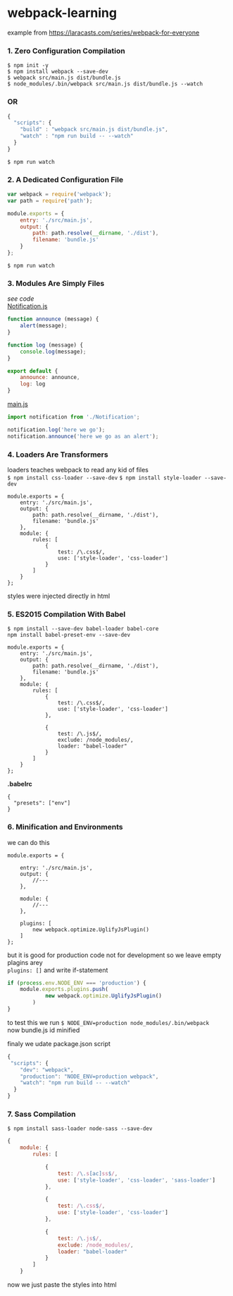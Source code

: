 # webpack-learning
example from https://laracasts.com/series/webpack-for-everyone  
### 1. Zero Configuration Compilation
`$ npm init -y`  
`$ npm install webpack --save-dev`  
`$ webpack src/main.js dist/bundle.js`  
`$ node_modules/.bin/webpack src/main.js dist/bundle.js --watch`  
### OR
```javascript
{
  "scripts": {
    "build" : "webpack src/main.js dist/bundle.js",
    "watch" : "npm run build -- --watch" 
  }
}
```
`$ npm run watch`
### 2. A Dedicated Configuration File
```javascript
var webpack = require('webpack');
var path = require('path');

module.exports = {
    entry: './src/main.js',
    output: {
        path: path.resolve(__dirname, './dist'),
        filename: 'bundle.js'
    }
};
```
`$ npm run watch`
### 3. Modules Are Simply Files
*see code*  
[Notification.js](https://github.com/val-fom/webpack-learning/blob/b1246b08dc664e6fe315118f9172a8ded5d20ba8/src/Notification.js)  
```javascript
function announce (message) {
	alert(message);
}

function log (message) {
	console.log(message);
}

export default {
	announce: announce,
	log: log
}
```
[main.js](https://github.com/val-fom/webpack-learning/blob/b1246b08dc664e6fe315118f9172a8ded5d20ba8/src/main.js)
```javascript
import notification from './Notification';

notification.log('here we go');
notification.announce('here we go as an alert');
```
### 4. Loaders Are Transformers
loaders teaches webpack to read any kid of files   
`$ npm install css-loader --save-dev`
`$ npm install style-loader --save-dev`

```jawascript
module.exports = {
	entry: './src/main.js',
	output: {
		path: path.resolve(__dirname, './dist'),
		filename: 'bundle.js'
	},
	module: {
		rules: [
			{
				test: /\.css$/,
				use: ['style-loader', 'css-loader']
			}
		]
	}
};
```
styles were injected directly in html
### 5. ES2015 Compilation With Babel
`$ npm install --save-dev babel-loader babel-core`  
`npm install babel-preset-env --save-dev`  
```jawascript
module.exports = {
	entry: './src/main.js',
	output: {
		path: path.resolve(__dirname, './dist'),
		filename: 'bundle.js'
	},
	module: {
		rules: [
			{
				test: /\.css$/,
				use: ['style-loader', 'css-loader']
			},

			{ 
				test: /\.js$/, 
				exclude: /node_modules/, 
				loader: "babel-loader"
			}
		]
	}
};
```
**.babelrc**
```jawascript
{
  "presets": ["env"]
}
```
### 6. Minification and Environments
we can do this
```jawascript
module.exports = {

	entry: './src/main.js',
	output: {
		//---
	},

	module: {
		//---
	},

	plugins: [
		new webpack.optimize.UglifyJsPlugin()
	]
};
```
but it is good for production code not for development
so we leave empty plagins arey   
	`plugins: []`
and write if-statement
```javascript
if (process.env.NODE_ENV === 'production') {
	module.exports.plugins.push(
			new webpack.optimize.UglifyJsPlugin()
		)
}
```
to test this we run
`$ NODE_ENV=production node_modules/.bin/webpack`  
now bundle.js id minified

finaly we udate package.json script
```javascript
{	
 "scripts": {
    "dev": "webpack",
    "production": "NODE_ENV=production webpack",
    "watch": "npm run build -- --watch"
  }
}
```
### 7. Sass Compilation
`$ npm install sass-loader node-sass --save-dev`
```javascript
{
	module: {
		rules: [

			{
				test: /\.s[ac]ss$/,
				use: ['style-loader', 'css-loader', 'sass-loader']
			},

			{
				test: /\.css$/,
				use: ['style-loader', 'css-loader']
			},

			{ 
				test: /\.js$/, 
				exclude: /node_modules/, 
				loader: "babel-loader"
			}
		]
	}
```
now we just paste the styles into html
